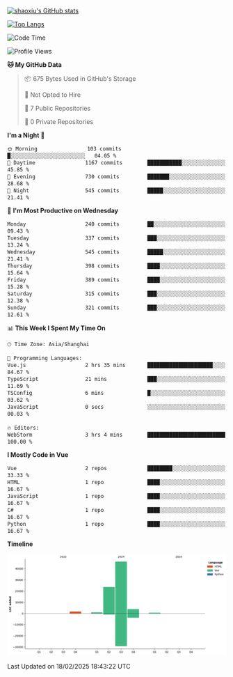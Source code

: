 [![shaoxiu's GitHub stats](https://github-readme-stats.vercel.app/api?username=shaoxiu&count_private=true&show_icons=true)](https://github.com/anuraghazra/github-readme-stats)

[![Top Langs](https://github-readme-stats.vercel.app/api/top-langs/?username=shaoxiu&layout=compact)](https://github.com/anuraghazra/github-readme-stats)


<!--START_SECTION:waka-->
![Code Time](http://img.shields.io/badge/Code%20Time-113%20hrs%2029%20mins-blue)

![Profile Views](http://img.shields.io/badge/Profile%20Views-0-blue)

**🐱 My GitHub Data** 

> 📦 675 Bytes Used in GitHub's Storage 
 > 
> 🚫 Not Opted to Hire
 > 
> 📜 7 Public Repositories 
 > 
> 🔑 0 Private Repositories 
 > 
**I'm a Night 🦉** 

```text
🌞 Morning                103 commits         █░░░░░░░░░░░░░░░░░░░░░░░░   04.05 % 
🌆 Daytime                1167 commits        ███████████░░░░░░░░░░░░░░   45.85 % 
🌃 Evening                730 commits         ███████░░░░░░░░░░░░░░░░░░   28.68 % 
🌙 Night                  545 commits         █████░░░░░░░░░░░░░░░░░░░░   21.41 % 
```
📅 **I'm Most Productive on Wednesday** 

```text
Monday                   240 commits         ██░░░░░░░░░░░░░░░░░░░░░░░   09.43 % 
Tuesday                  337 commits         ███░░░░░░░░░░░░░░░░░░░░░░   13.24 % 
Wednesday                545 commits         █████░░░░░░░░░░░░░░░░░░░░   21.41 % 
Thursday                 398 commits         ████░░░░░░░░░░░░░░░░░░░░░   15.64 % 
Friday                   389 commits         ████░░░░░░░░░░░░░░░░░░░░░   15.28 % 
Saturday                 315 commits         ███░░░░░░░░░░░░░░░░░░░░░░   12.38 % 
Sunday                   321 commits         ███░░░░░░░░░░░░░░░░░░░░░░   12.61 % 
```


📊 **This Week I Spent My Time On** 

```text
🕑︎ Time Zone: Asia/Shanghai

💬 Programming Languages: 
Vue.js                   2 hrs 35 mins       █████████████████████░░░░   84.67 % 
TypeScript               21 mins             ███░░░░░░░░░░░░░░░░░░░░░░   11.69 % 
TSConfig                 6 mins              █░░░░░░░░░░░░░░░░░░░░░░░░   03.62 % 
JavaScript               0 secs              ░░░░░░░░░░░░░░░░░░░░░░░░░   00.03 % 

🔥 Editors: 
WebStorm                 3 hrs 4 mins        █████████████████████████   100.00 % 
```

**I Mostly Code in Vue** 

```text
Vue                      2 repos             ████████░░░░░░░░░░░░░░░░░   33.33 % 
HTML                     1 repo              ████░░░░░░░░░░░░░░░░░░░░░   16.67 % 
JavaScript               1 repo              ████░░░░░░░░░░░░░░░░░░░░░   16.67 % 
C#                       1 repo              ████░░░░░░░░░░░░░░░░░░░░░   16.67 % 
Python                   1 repo              ████░░░░░░░░░░░░░░░░░░░░░   16.67 % 
```



**Timeline**

![Lines of Code chart](https://raw.githubusercontent.com/shaoxiu/shaoxiu/main/assets/bar_graph.png)


 Last Updated on 18/02/2025 18:43:22 UTC
<!--END_SECTION:waka-->
